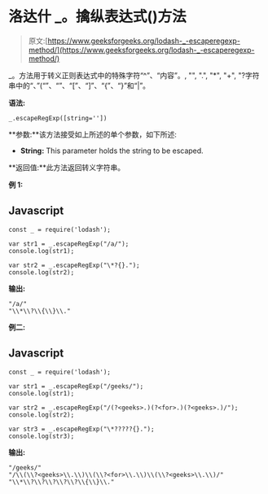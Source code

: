 # 洛达什 _。擒纵表达式()方法

> 原文:[https://www.geeksforgeeks.org/lodash-_-escaperegexp-method/](https://www.geeksforgeeks.org/lodash-_-escaperegexp-method/)

_。方法用于转义正则表达式中的特殊字符“^”、“内容”。, "", ".", "*", "+", "?字符串中的“、”(“”、“”、“[”、“]”、“{”、“}”和“|”。

**语法:**

```
_.escapeRegExp([string=''])

```

**参数:**该方法接受如上所述的单个参数，如下所述:

*   **String:** This parameter holds the string to be escaped.

**返回值:**此方法返回转义字符串。

**例 1:**

## Javascript

```
const _ = require('lodash'); 

var str1 = _.escapeRegExp("/a/");
console.log(str1);

var str2 = _.escapeRegExp("\*?{}.");
console.log(str2);
```

**输出:**

```
"/a/"
"\\*\\?\\{\\}\\."

```

**例二:**

## Javascript

```
const _ = require('lodash'); 

var str1 = _.escapeRegExp("/geeks/");
console.log(str1);

var str2 = _.escapeRegExp("/(?<geeks>.)(?<for>.)(?<geeks>.)/");
console.log(str2);

var str3 = _.escapeRegExp("\*?????{}.");
console.log(str3);
```

**输出:**

```
"/geeks/"
"/\\(\\?<geeks>\\.\\)\\(\\?<for>\\.\\)\\(\\?<geeks>\\.\\)/"
"\\*\\?\\?\\?\\?\\?\\{\\}\\."

```
